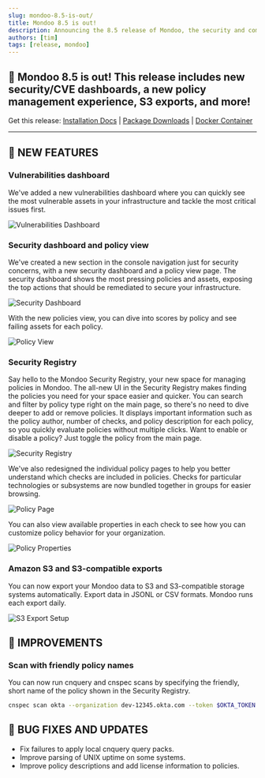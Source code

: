 ```yaml
---
slug: mondoo-8.5-is-out/
title: Mondoo 8.5 is out!
description: Announcing the 8.5 release of Mondoo, the security and compliance platform that prioritizes risks that matter most in your infrastructure.
authors: [tim]
tags: [release, mondoo]
---
```


## 🥳 Mondoo 8.5 is out! This release includes new security/CVE dashboards, a new policy management experience, S3 exports, and more!

Get this release: [Installation Docs](/cnspec/) | [Package Downloads](https://releases.mondoo.com/cnspec/) | [Docker Container](https://hub.docker.com/r/mondoo/cnspec)

---

## 🎉 NEW FEATURES

### Vulnerabilities dashboard

We've added a new vulnerabilities dashboard where you can quickly see the most vulnerable assets in your infrastructure and tackle the most critical issues first.

![Vulnerabilities Dashboard](/img/releases/2023-04-11-mondoo-8.5-is-out/vuln_dashboard.png)

### Security dashboard and policy view

We've created a new section in the console navigation just for security concerns, with a new security dashboard and a policy view page. The security dashboard shows the most pressing policies and assets, exposing the top actions that should be remediated to secure your infrastructure.

![Security Dashboard](/img/releases/2023-04-11-mondoo-8.5-is-out/security_dashboard.png)

With the new policies view, you can dive into scores by policy and see failing assets for each policy.

![Policy View](/img/releases/2023-04-11-mondoo-8.5-is-out/policy_view.png)

### Security Registry

Say hello to the Mondoo Security Registry, your new space for managing policies in Mondoo. The all-new UI in the Security Registry makes finding the policies you need for your space easier and quicker. You can search and filter by policy type right on the main page, so there's no need to dive deeper to add or remove policies. It displays important information such as the policy author, number of checks, and policy description for each policy, so you quickly evaluate policies without multiple clicks. Want to enable or disable a policy? Just toggle the policy from the main page.

![Security Registry](/img/releases/2023-04-11-mondoo-8.5-is-out/security_registry.png)

We've also redesigned the individual policy pages to help you better understand which checks are included in policies. Checks for particular technologies or subsystems are now bundled together in groups for easier browsing.

![Policy Page](/img/releases/2023-04-11-mondoo-8.5-is-out/policy_page.png)

You can also view available properties in each check to see how you can customize policy behavior for your organization.

![Policy Properties](/img/releases/2023-04-11-mondoo-8.5-is-out/properties.png)

### Amazon S3 and S3-compatible exports

You can now export your Mondoo data to S3 and S3-compatible storage systems automatically. Export data in JSONL or CSV formats. Mondoo runs each export daily.

![S3 Export Setup](/img/releases/2023-04-11-mondoo-8.5-is-out/s3.png)

## 🧹 IMPROVEMENTS

### Scan with friendly policy names

You can now run cnquery and cnspec scans by specifying the friendly, short name of the policy shown in the Security Registry.

```bash
cnspec scan okta --organization dev-12345.okta.com --token $OKTA_TOKEN --policy mondoohq/mondoo-okta-security
```

## 🐛 BUG FIXES AND UPDATES

- Fix failures to apply local cnquery query packs.
- Improve parsing of UNIX uptime on some systems.
- Improve policy descriptions and add license information to policies.
